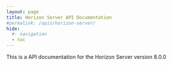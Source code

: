 ```yaml
---
layout: page
title: Horizon Server API Documentation
#permalink: /apis/horizon-server/
hide:
  #- navigation
  - toc
---
```


This is a API documentation for the Horizon Server version 8.0.0

<swagger-ui src="REST-api-docs_8.0_postRC.json"/>
